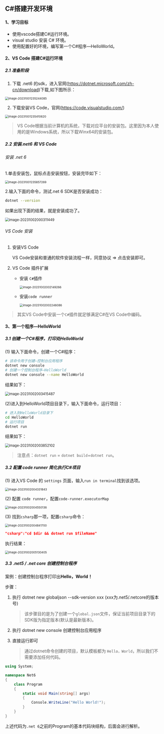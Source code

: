 ## C#搭建开发环境

#### 1、学习目标

* 使用vscode搭建C#运行环境。
* visual studio 安装 C# 环境。
* 使用配置好的环境，编写第一个C#程序—HelloWorld。



#### 2、VS Code 搭建C#运行环境

##### 2.1 准备阶段

1. 下载 .net6 的sdk，进入官网(https://dotnet.microsoft.com/zh-cn/download)下载,如下图所示：

<img src="03C#搭建开发环境.assets/image-20231001235244085.png" alt="image-20231001235244085" style="zoom:67%;" />

2. 下载安装VS Code，官网(https://code.visualstudio.com/)

<img src="03C#搭建开发环境.assets/image-20231001235410620.png" alt="image-20231001235410620" style="zoom:67%;" />

> VS Code根据当前计算机的系统，下载对应平台的安装包。这里因为本人使用的是Windows系统，所以下载Winx64的安装包。



##### 2.2 安装.net6 和 VS Code

###### 安装 .net 6

1.单击安装包，鼠标点击安装按钮，安装完毕如下：

<img src="03C#搭建开发环境.assets/image-20231001235857269.png" alt="image-20231001235857269" style="zoom:67%;" />

2.输入下面的命令，测试.net 6 SDK是否安装成功：

```bash
dotnet --version
```

如果出现下面的结果，就是安装成功了。

<img src="03C#搭建开发环境.assets/image-20231002000311449.png" alt="image-20231002000311449" style="zoom:80%;" />



###### VS Code 安装

1. 安装VS Code

   VS Code安装和普通的软件安装流程一样，同意协议 => 点击安装即可。



2. VS Code 插件扩展

   * 安装 `C#`插件

     <img src="03C#搭建开发环境.assets/image-20231002002149266.png" alt="image-20231002002149266" style="zoom:67%;" />

   * 安装`code runner`

     <img src="03C#搭建开发环境.assets/image-20231002002246086.png" alt="image-20231002002246086" style="zoom:67%;" />



> 其实VS Code中安装一个`C#`插件就足够满足C#在VS Code中编码。





#### 3、第一个程序—HelloWorld

##### 3.1 创建一个C#程序，打印处HelloWorld

(1) 输入下面命令，创建一个C#程序：

```bash
# 该命令用于创建—控制台应用程序
dotnet new console
# 创建一个控制台程序—HelloWorld
dotnet new console --name HelloWorld
```

结果如下：

<img src="03C#搭建开发环境.assets/image-20231002003415487.png" alt="image-20231002003415487" style="zoom:80%;" />



(2)进入到HelloWorld项目目录下，输入下面命令，运行项目：

```bash
# 进入到HelloWorld目录下
cd HelloWorld
# 运行项目
dotnet run
```

结果如下：

<img src="03C#搭建开发环境.assets/image-20231002003852102.png" alt="image-20231002003852102" style="zoom:80%;" />

> 注意点：`dotnet run` = `dotnet build`+`dotnet run`。



##### 3.2 配置 code runner 简化执行C#项目

(1) 进入VS Code 的 `settings` 页面，输入`run in terminal`找到该选项。

<img src="03C#搭建开发环境.assets/image-20231002004331843.png" alt="image-20231002004331843" style="zoom:67%;" />

(2) 配置 `code runner`，配置`code-runner.executorMap`

<img src="03C#搭建开发环境.assets/image-20231002004550136.png" alt="image-20231002004550136" style="zoom:67%;" />

(3) 找到`csharp`那一项，配置`csharp`命令：

<img src="03C#搭建开发环境.assets/image-20231002004841700.png" alt="image-20231002004841700" style="zoom:67%;" />

```json
"csharp":"cd $dir && dotnet run $fileName"
```

执行结果：

<img src="03C#搭建开发环境.assets/image-20231002005130405.png" alt="image-20231002005130405" style="zoom:67%;" />



##### 3.3 .net5 / .net core 创建控制台程序

案例：创建控制台程序打印出**Hello，World！**

步骤：

1. 执行 dotnet new globaljson --sdk-version xxx (xxx为.net5/.netcore的版本号)

   > 该步骤目的是为了创建一个`global.json`文件，保证当前项目目录下的SDK版为指定版本(默认是最新版本)。

2. 执行 dotnet new console  创建控制台应用程序

3. 直接运行即可

   > 通过dotnet命令创建的项目，默认模板都为 `Hello，World`，所以我们不需要添加任何代码。

```C#
using System;

namespace Net6
{
    class Program
    {
        static void Main(string[] args)
        {
            Console.WriteLine("Hello World!");
        }
    }
}
```

上述代码为`.net 6`之前的Program的基本代码块结构，后面会进行解析。